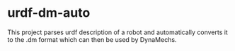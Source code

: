 urdf-dm-auto
============

This project parses urdf description of a robot and automatically converts it to the .dm format which can then be used by DynaMechs. 